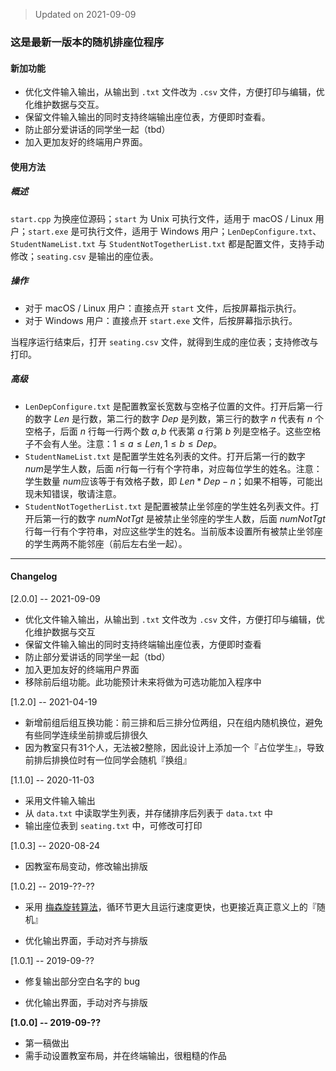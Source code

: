 > Updated on 2021-09-09

### 这是最新一版本的随机排座位程序

#### 新加功能

- 优化文件输入输出，从输出到 `.txt` 文件改为 `.csv` 文件，方便打印与编辑，优化维护数据与交互。
- 保留文件输入输出的同时支持终端输出座位表，方便即时查看。
- 防止部分爱讲话的同学坐一起（tbd）
- 加入更加友好的终端用户界面。

#### 使用方法

##### 概述

`start.cpp` 为换座位源码；`start` 为 Unix 可执行文件，适用于 macOS / Linux 用户；`start.exe` 是可执行文件，适用于 Windows 用户；`LenDepConfigure.txt`、`StudentNameList.txt`  与 `StudentNotTogetherList.txt` 都是配置文件，支持手动修改；`seating.csv` 是输出的座位表。

##### 操作

- 对于 macOS / Linux 用户：直接点开 `start` 文件，后按屏幕指示执行。
- 对于 Windows 用户：直接点开 `start.exe` 文件，后按屏幕指示执行。

当程序运行结束后，打开 `seating.csv` 文件，就得到生成的座位表；支持修改与打印。

##### 高级
- `LenDepConfigure.txt` 是配置教室长宽数与空格子位置的文件。打开后第一行的数字 $Len$ 是行数，第二行的数字 $Dep$ 是列数，第三行的数字 $n$ 代表有 $n$ 个空格子，后面 $n$ 行每一行两个数 $a,b$ 代表第 $a$ 行第 $b$ 列是空格子。这些空格子不会有人坐。注意：$1\leq a\leq Len, 1\leq b\leq Dep$​。
- `StudentNameList.txt` 是配置学生姓名列表的文件。打开后第一行的数字 $num$​​​ 是学生人数，后面 $n$​​​ 行每一行有个字符串，对应每位学生的姓名。注意：学生数量 $num$​​ 应该等于有效格子数，即 $Len*Dep-n$​​；如果不相等，可能出现未知错误，敬请注意。
- `StudentNotTogetherList.txt` 是配置被禁止坐邻座的学生姓名列表文件。打开后第一行的数字 $numNotTgt$ 是被禁止坐邻座的学生人数，后面 $numNotTgt$ 行每一行有个字符串，对应这些学生的姓名。当前版本设置所有被禁止坐邻座的学生两两不能邻座（前后左右坐一起）。





-----

#### Changelog

[2.0.0] -- 2021-09-09

- 优化文件输入输出，从输出到 `.txt` 文件改为 `.csv` 文件，方便打印与编辑，优化维护数据与交互
- 保留文件输入输出的同时支持终端输出座位表，方便即时查看
- 防止部分爱讲话的同学坐一起（tbd）
- 加入更加友好的终端用户界面
- 移除前后组功能。此功能预计未来将做为可选功能加入程序中

[1.2.0] -- 2021-04-19

- 新增前组后组互换功能：前三排和后三排分位两组，只在组内随机换位，避免有些同学连续坐前排或后排很久
- 因为教室只有31个人，无法被2整除，因此设计上添加一个『占位学生』，导致前排后排换位时有一位同学会随机『换组』

[1.1.0] -- 2020-11-03

- 采用文件输入输出
- 从 `data.txt` 中读取学生列表，并存储排序后列表于 `data.txt` 中
- 输出座位表到 `seating.txt` 中，可修改可打印

[1.0.3] -- 2020-08-24

- 因教室布局变动，修改输出排版

[1.0.2] -- 2019-??-??

- 采用 [梅森旋转算法](https://zh.wikipedia.org/wiki/%E6%A2%85%E6%A3%AE%E6%97%8B%E8%BD%AC%E7%AE%97%E6%B3%95)，循环节更大且运行速度更快，也更接近真正意义上的『随机』

- 优化输出界面，手动对齐与排版

[1.0.1] -- 2019-09-??

- 修复输出部分空白名字的 bug

- 优化输出界面，手动对齐与排版

**[1.0.0] -- 2019-09-??**

- 第一稿做出
- 需手动设置教室布局，并在终端输出，很粗糙的作品



